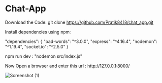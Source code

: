 # Chat-App

Download the Code:
git clone https://github.com/Pratik8418/chat_app.git

Install dependencies using npm:

"dependencies": {
    "bad-words": "^3.0.0",
    "express": "^4.16.4",
    "nodemon": "^1.19.4",
    "socket.io": "^2.5.0"
  }
 
npm run dev : "nodemon src/index.js"
 
Now Open a browser and enter this url : http://127.0.0.1:8000/

![Screenshot (1)](https://user-images.githubusercontent.com/88868354/232280085-811cb7d1-6dda-48ec-a012-db0be423032b.png)
